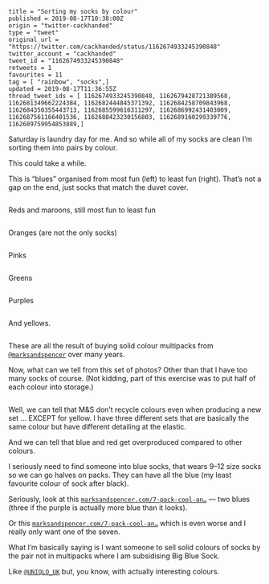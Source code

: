```
title = "Sorting my socks by colour"
published = 2019-08-17T10:38:00Z
origin = "twitter-cackhanded"
type = "tweet"
original_url = "https://twitter.com/cackhanded/status/1162674933245390848"
twitter_account = "cackhanded"
tweet_id = "1162674933245390848"
retweets = 1
favourites = 11
tag = [ "rainbow", "socks",]
updated = 2019-08-17T11:36:55Z
thread_tweet_ids = [ 1162674933245390848, 1162679428721389568, 1162681349662224384, 1162682444845371392, 1162684258709843968, 1162684350355443713, 1162685599616311297, 1162686992431403009, 1162687561166401536, 1162688423230156803, 1162689160299339776, 1162689759954853889,]
```

Saturday is laundry day for me. And so while all of my socks are clean I’m sorting them into pairs by colour.

This could take a while.

This is “blues” organised from most fun (left) to least fun (right). That’s not a gap on the end, just socks that match the duvet cover.

<p class='image'><img src='https://mnf.m17s.net/2019/08/17/ECKmreUX4AEj37F.jpg' alt=''></p>

Reds and maroons, still most fun to least fun

<p class='image'><img src='https://mnf.m17s.net/2019/08/17/ECKqxHTWwAEtpw0.jpg' alt=''></p>

Oranges (are not the only socks)

<p class='image'><img src='https://mnf.m17s.net/2019/08/17/ECKsg9UW4AEjrxj.jpg' alt=''></p>

Pinks

<p class='image'><img src='https://mnf.m17s.net/2019/08/17/ECKtgyNXkAA0F_E.jpg' alt=''></p>

Greens

<p class='image'><img src='https://mnf.m17s.net/2019/08/17/ECKvKNNXkAAcK-f.jpg' alt=''></p>

Purples

<p class='image'><img src='https://mnf.m17s.net/2019/08/17/ECKvPtYXYAApsRf.jpg' alt=''></p>

And yellows.

<p class='image'><img src='https://mnf.m17s.net/2019/08/17/ECKwYSoXkAAGTEM.jpg' alt=''></p>

These are all the result of buying solid colour multipacks from [`@marksandspencer`](https://twitter.com/marksandspencer) over many years.

Now, what can we tell from this set of photos? Other than that I have too many socks of course. (Not kidding, part of this exercise was to put half of each colour into storage.)

<p class='image'><img src='https://mnf.m17s.net/2019/08/17/ECKxpkwX4AM8b2b.jpg' alt=''></p>

Well, we can tell that M&amp;S don’t recycle colours even when producing a new set … EXCEPT for yellow. I have three different sets that are basically the same colour but have different detailing at the elastic.

And we can tell that blue and red get overproduced compared to other colours.

I seriously need to find someone into blue socks, that wears 9–12 size socks so we can go halves on packs. They can have all the blue (my least favourite colour of sock after black).

Seriously, look at this [`marksandspencer.com/7-pack-cool-an…`](https://www.marksandspencer.com/7-pack-cool-and-freshfeet-cotton-rich-socks/p/p60166596) — two blues (three if the purple is actually more blue than it looks).

Or this [`marksandspencer.com/7-pack-cool-an…`](https://www.marksandspencer.com/7-pack-cool-and-fresh-cotton-socks/p/p60264574) which is even worse and I really only want one of the seven.

What I’m basically saying is I want someone to sell solid colours of socks by the pair not in multipacks where I am subsidising Big Blue Sock.

Like [`@UNIQLO_UK`](https://twitter.com/UNIQLO_UK) but, you know, with actually interesting colours.

